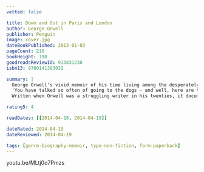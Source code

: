 ```yaml
---
vetted: false

title: Down and Out in Paris and London
author: George Orwell
publisher: Penguin
image: cover.jpg
dateBookPublished: 2013-01-03
pageCount: 216
bookHeight: 198
goodreadsReviewId: 913831238
isbn13: 9780141393032

summary: |
  George Orwell's vivid memoir of his time living among the desperately poor and destitute, Down and Out in Paris and London is a moving tour of the underworld of society from the author of 1984, published with an introduction by Dervla Murphy in Penguin Modern Classics.
  'You have talked so often of going to the dogs - and well, here are the dogs, and you have reached them.'
  Written when Orwell was a struggling writer in his twenties, it documents his 'first contact with poverty'. Here, he painstakingly documents a world of unrelenting drudgery and squalor - sleeping in bug-infested hostels and doss houses of last resort, working as a dishwasher in Paris's vile 'Hôtel X', surviving on scraps and cigarette butts, living alongside tramps, a star-gazing pavement artist and a starving Russian ex-army captain. Exposing a shocking, previously-hidden world to his readers, Orwell gave a human face to the statistics of poverty for the first time - and in doing so, found his voice as a brilliant writer.

rating5: 4

readDates: [[2014-04-18, 2014-04-19]]

dateRated: 2014-04-19
dateReviewed: 2014-04-19

tags: [genre-biography-memoir, type-non-fiction, form-paperback]
---
```


youtu.be/MLtj0o7Pmzs
